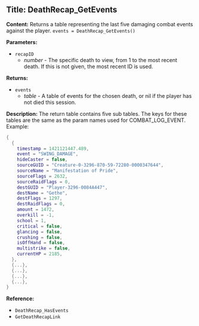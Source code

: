 ## Title: DeathRecap_GetEvents

**Content:**
Returns a table representing the last five damaging combat events against the player.
`events = DeathRecap_GetEvents()`

**Parameters:**
- `recapID`
  - *number* - The specific death to view, from 1 to the most recent death. If this is not given, the most recent ID is used.

**Returns:**
- `events`
  - *table* - A table of events for the chosen death, or nil if the player has not died this session.

**Description:**
The return table contains five sub tables. The keys for these tables are the same as the param names used for COMBAT_LOG_EVENT.
Example:
```lua
{
  {
    timestamp = 1421121447.489,
    event = "SWING_DAMAGE",
    hideCaster = false,
    sourceGUID = "Creature-0-3296-870-59-72280-0000347644",
    sourceName = "Manifestation of Pride",
    sourceFlags = 2632,
    sourceRaidFlags = 0,
    destGUID = "Player-3296-0084A447",
    destName = "Gethe",
    destFlags = 1297,
    destRaidFlags = 0,
    amount = 1472,
    overkill = -1,
    school = 1,
    critical = false,
    glancing = false,
    crushing = false,
    isOffHand = false,
    multistrike = false,
    currentHP = 2185,
  },
  {...},
  {...},
  {...},
  {...},
}
```

**Reference:**
- `DeathRecap_HasEvents`
- `GetDeathRecapLink`